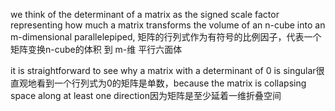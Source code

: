 we think of the determinant of a matrix as the signed scale factor representing how much a matrix transforms the volume of an n-cube into an m-dimensional parallelepiped, 矩阵的行列式作为有符号的比例因子，代表一个矩阵变换n-cube的体积 到 m-维 平行六面体

it is straightforward to see why a matrix with a determinant of 0 is singular很直观地看到一个行列式为0的矩阵是单数，because the matrix is collapsing space along at least one direction因为矩阵是至少延着一维折叠空间
